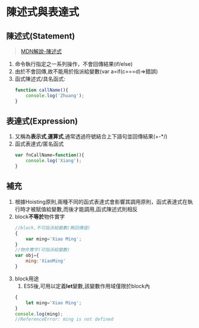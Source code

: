 # 陳述式與表達式
## 陳述式(Statement)
> [MDN解說-陳述式](https://developer.mozilla.org/zh-TW/docs/Web/JavaScript/Reference/Statements)

1. 命令執行指定之一系列操作，不會回傳結果(if/else)
2. 由於不會回傳,故不能用於指派給變數(var a=if(c===d)=>錯誤)
3. 函式陳述式/具名函式:
   ```js
   function callName(){
       console.log('Zhuang');
   }
   ```
## 表達式(Expression)
1. 又稱為**表示式**,**運算式**,通常透過符號結合上下語句並回傳結果(+-*/)
2. 函式表達式/匿名函式
   ```js
   var fnCallName=function(){
       console.log('Xiang');
   }
   ```

## 補充
1. 根據Hoisting原則,兩種不同的函式表達式會影響其調用原則，函式表達式在執行時才被賦值給變數,而後才能調用,函式陳述式則相反
2. block**不等於**物件實字
   ```js
   //block,不可指派給變數(無回傳值)
   {
       var ming='Xiao Ming';
   }
   //物件實字(可指派給變數)
   var obj={
       ming:'XiaoMing'
   }
   ```
3. block用途
   1. ES5後,可用以定義**let**變數,該變數作用域僅限於block內
   ```js
   {
       let ming='Xiao Ming';
   }
   console.log(ming);
   //ReferenceError: ming is not defined
   ```
